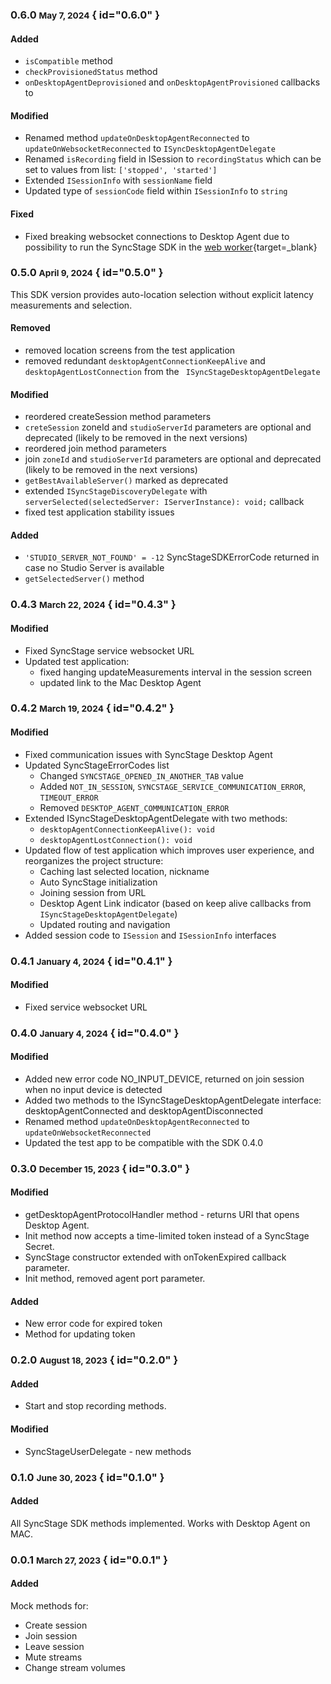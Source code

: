 ### 0.6.0 <small>May 7, 2024</small> { id="0.6.0" }
#### Added
* `isCompatible` method
* `checkProvisionedStatus` method
* `onDesktopAgentDeprovisioned` and `onDesktopAgentProvisioned` callbacks to 

#### Modified
* Renamed method `updateOnDesktopAgentReconnected` to `updateOnWebsocketReconnected` to `ISyncDesktopAgentDelegate`
* Renamed `isRecording` field in ISession to `recordingStatus` which can be set to values from list: `['stopped', 'started']`
* Extended `ISessionInfo` with `sessionName` field
* Updated type of `sessionCode` field within `ISessionInfo` to `string`

#### Fixed
* Fixed breaking websocket connections to Desktop Agent due to possibility to run the SyncStage SDK in the [web worker](https://developer.mozilla.org/en-US/docs/Web/API/Web_Worker){target=_blank}

### 0.5.0 <small>April 9, 2024</small> { id="0.5.0" }
This SDK version provides auto-location selection without explicit latency measurements and selection.
#### Removed
* removed location screens from the test application
* removed redundant `desktopAgentConnectionKeepAlive` and `desktopAgentLostConnection` from the ` ISyncStageDesktopAgentDelegate`

#### Modified
* reordered createSession method parameters
* `creteSession` zoneId and `studioServerId` parameters are optional and deprecated (likely to be removed in the next versions)
* reordered join method parameters
* join `zoneId` and `studioServerId` parameters are optional and deprecated (likely to be removed in the next versions)
* `getBestAvailableServer()` marked as deprecated
* extended `ISyncStageDiscoveryDelegate` with `serverSelected(selectedServer: IServerInstance): void;` callback
* fixed test application stability issues

#### Added
* `'STUDIO_SERVER_NOT_FOUND' = -12` SyncStageSDKErrorCode returned in case no Studio Server is available
* `getSelectedServer()` method

### 0.4.3 <small>March 22, 2024</small> { id="0.4.3" }

#### Modified
* Fixed SyncStage service websocket URL
* Updated test application:
    * fixed hanging updateMeasurements interval in the session screen
    * updated link to the Mac Desktop Agent


### 0.4.2 <small>March 19, 2024</small> { id="0.4.2" }
#### Modified
* Fixed communication issues with SyncStage Desktop Agent
* Updated SyncStageErrorCodes list
    * Changed `SYNCSTAGE_OPENED_IN_ANOTHER_TAB` value
    * Added `NOT_IN_SESSION`, `SYNCSTAGE_SERVICE_COMMUNICATION_ERROR`, `TIMEOUT_ERROR`
    * Removed `DESKTOP_AGENT_COMMUNICATION_ERROR`
* Extended ISyncStageDesktopAgentDelegate with two methods:
    * `desktopAgentConnectionKeepAlive(): void`
    *  `desktopAgentLostConnection(): void`
* Updated flow of test application which improves user experience, and reorganizes the project structure:
    * Caching last selected location, nickname
    * Auto SyncStage initialization
    * Joining session from URL
    * Desktop Agent Link indicator (based on keep alive callbacks from `ISyncStageDesktopAgentDelegate`)
    * Updated routing and navigation
* Added session code to `ISession` and `ISessionInfo` interfaces

### 0.4.1 <small>January 4, 2024</small> { id="0.4.1" }
#### Modified
* Fixed service websocket URL

### 0.4.0 <small>January 4, 2024</small> { id="0.4.0" }
#### Modified
* Added new error code NO_INPUT_DEVICE, returned on join session when no input device is detected
* Added two methods to the ISyncStageDesktopAgentDelegate interface: desktopAgentConnected and desktopAgentDisconnected
* Renamed method `updateOnDesktopAgentReconnected` to `updateOnWebsocketReconnected`
* Updated the test app to be compatible with the SDK 0.4.0

### 0.3.0 <small>December 15, 2023</small> { id="0.3.0" }
#### Modified
* getDesktopAgentProtocolHandler method - returns URI that opens Desktop Agent.
* Init method now accepts a time-limited token instead of a SyncStage Secret.
* SyncStage constructor extended with onTokenExpired callback parameter.
* Init method, removed agent port parameter.

#### Added
* New error code for expired token
* Method for updating token

### 0.2.0 <small>August 18, 2023</small> { id="0.2.0" }
#### Added

* Start and stop recording methods.

#### Modified

* SyncStageUserDelegate - new methods
### 0.1.0 <small>June 30, 2023</small> { id="0.1.0" }
#### Added

All SyncStage SDK methods implemented. Works with Desktop Agent on MAC.

### 0.0.1 <small>March 27, 2023</small> { id="0.0.1" }
#### Added

Mock methods for:

* Create session
* Join session
* Leave session
* Mute streams
* Change stream volumes
